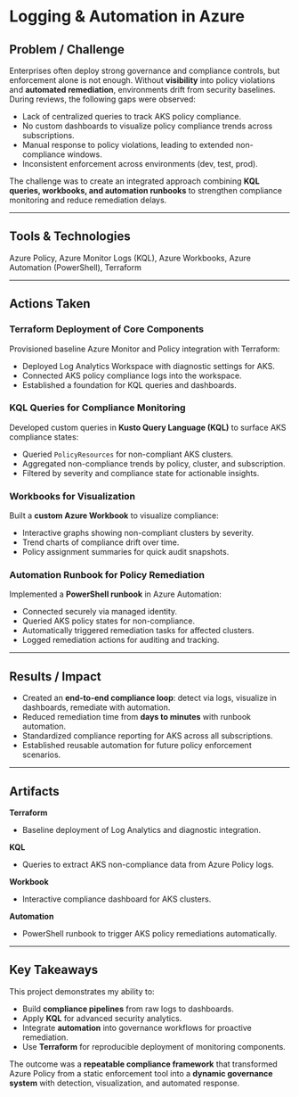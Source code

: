 # Logging & Automation in Azure

## Problem / Challenge

Enterprises often deploy strong governance and compliance controls, but enforcement alone is not enough. Without **visibility** into policy violations and **automated remediation**, environments drift from security baselines. During reviews, the following gaps were observed:

* Lack of centralized queries to track AKS policy compliance.
* No custom dashboards to visualize policy compliance trends across subscriptions.
* Manual response to policy violations, leading to extended non-compliance windows.
* Inconsistent enforcement across environments (dev, test, prod).

The challenge was to create an integrated approach combining **KQL queries, workbooks, and automation runbooks** to strengthen compliance monitoring and reduce remediation delays.

---

## Tools & Technologies
Azure Policy, Azure Monitor Logs (KQL), Azure Workbooks, Azure Automation (PowerShell), Terraform

---

## Actions Taken

### Terraform Deployment of Core Components

Provisioned baseline Azure Monitor and Policy integration with Terraform:

* Deployed Log Analytics Workspace with diagnostic settings for AKS.
* Connected AKS policy compliance logs into the workspace.
* Established a foundation for KQL queries and dashboards.

### KQL Queries for Compliance Monitoring

Developed custom queries in **Kusto Query Language (KQL)** to surface AKS compliance states:

* Queried `PolicyResources` for non-compliant AKS clusters.
* Aggregated non-compliance trends by policy, cluster, and subscription.
* Filtered by severity and compliance state for actionable insights.

### Workbooks for Visualization

Built a **custom Azure Workbook** to visualize compliance:

* Interactive graphs showing non-compliant clusters by severity.
* Trend charts of compliance drift over time.
* Policy assignment summaries for quick audit snapshots.

### Automation Runbook for Policy Remediation

Implemented a **PowerShell runbook** in Azure Automation:

* Connected securely via managed identity.
* Queried AKS policy states for non-compliance.
* Automatically triggered remediation tasks for affected clusters.
* Logged remediation actions for auditing and tracking.

---

## Results / Impact

* Created an **end-to-end compliance loop**: detect via logs, visualize in dashboards, remediate with automation.
* Reduced remediation time from **days to minutes** with runbook automation.
* Standardized compliance reporting for AKS across all subscriptions.
* Established reusable automation for future policy enforcement scenarios.

---

## Artifacts

**Terraform**

* Baseline deployment of Log Analytics and diagnostic integration.

**KQL**

* Queries to extract AKS non-compliance data from Azure Policy logs.

**Workbook**

* Interactive compliance dashboard for AKS clusters.

**Automation**

* PowerShell runbook to trigger AKS policy remediations automatically.

---

## Key Takeaways

This project demonstrates my ability to:

* Build **compliance pipelines** from raw logs to dashboards.
* Apply **KQL** for advanced security analytics.
* Integrate **automation** into governance workflows for proactive remediation.
* Use **Terraform** for reproducible deployment of monitoring components.

The outcome was a **repeatable compliance framework** that transformed Azure Policy from a static enforcement tool into a **dynamic governance system** with detection, visualization, and automated response.
